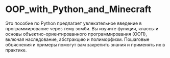# OOP_with_Python_and_Minecraft
Это пособие по Python предлагает увлекательное введение в программирование через тему зомби. Вы изучите функции, классы и основы объектно-ориентированного программирования (ООП), включая наследование, абстракцию и полиморфизм. Пошаговые объяснения и примеры помогут вам закрепить знания и применять их в практике.

